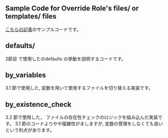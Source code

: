 Sample Code for Override Role's files/ or templates/ files
---

[こちらの記事]()のサンプルコードです。

defaults/ 
---
2節目 で使用したのdefaults の挙動を説明するコードです。

by_variables
---
3.1 節で使用した, 変数を用いて使用するファイルを切り替える実装です。

by_existence_check
---
3.2 節で使用した， ファイルの存在性チェックのロジックを組み込んだ実装です。
3.1 節のコードよりやや複雑性がましますが, 変数の管理をしなくても良いという利点があります。
